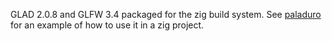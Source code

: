 GLAD 2.0.8 and GLFW 3.4 packaged for the zig build system. See [paladuro](https://github.com/radarroark/paladuro) for an example of how to use it in a zig project.
